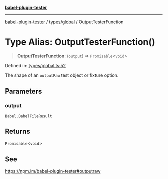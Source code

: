 [**babel-plugin-tester**](../../../README.md)

***

[babel-plugin-tester](../../../README.md) / [types/global](../README.md) / OutputTesterFunction

# Type Alias: OutputTesterFunction()

> **OutputTesterFunction**: (`output`) => `Promisable`\<`void`\>

Defined in: [types/global.ts:52](https://github.com/babel-utils/babel-plugin-tester/blob/03734eaa985470bea60d71fab1aa0d0dbdddae3c/types/global.ts#L52)

The shape of an `outputRaw` test object or fixture option.

## Parameters

### output

`Babel.BabelFileResult`

## Returns

`Promisable`\<`void`\>

## See

https://npm.im/babel-plugin-tester#outputraw
